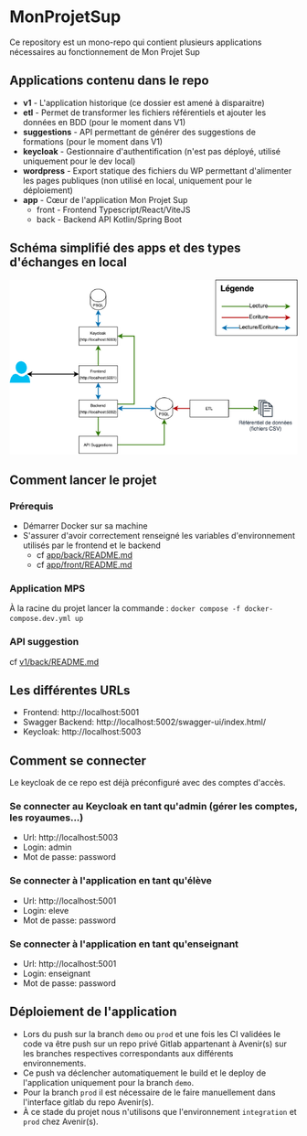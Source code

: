 # MonProjetSup
Ce repository est un mono-repo qui contient plusieurs applications nécessaires au fonctionnement de Mon Projet Sup


## Applications contenu dans le repo
- **v1** - L'application historique (ce dossier est amené à disparaitre)
- **etl** - Permet de transformer les fichiers référentiels et ajouter les données en BDD (pour le moment dans V1)
- **suggestions** - API permettant de générer des suggestions de formations (pour le moment dans V1)
- **keycloak** - Gestionnaire d'authentification (n'est pas déployé, utilisé uniquement pour le dev local)
- **wordpress** - Export statique des fichiers du WP permettant d'alimenter les pages publiques (non utilisé en local, uniquement pour le déploiement)
- **app** - Cœur de l'application Mon Projet Sup
  - front - Frontend Typescript/React/ViteJS
  - back - Backend API Kotlin/Spring Boot

## Schéma simplifié des apps et des types d'échanges en local
![Schéma apps en local](schema-local.png)


## Comment lancer le projet
### Prérequis 
- Démarrer Docker sur sa machine
- S'assurer d'avoir correctement renseigné les variables d'environnement utilisés par le frontend et le backend
  - cf [app/back/README.md](app/back/README.md)
  - cf [app/front/README.md](app/front/README.md)


### Application MPS
À la racine du projet lancer la commande : `docker compose -f docker-compose.dev.yml up`
### API suggestion 
cf [v1/back/README.md](v1/back/README.md)


## Les différentes URLs
- Frontend: http://localhost:5001
- Swagger Backend: http://localhost:5002/swagger-ui/index.html/
- Keycloak: http://localhost:5003


## Comment se connecter 
Le keycloak de ce repo est déjà préconfiguré avec des comptes d'accès.

### Se connecter au Keycloak en tant qu'admin (gérer les comptes, les royaumes...)
- Url: http://localhost:5003
- Login: admin
- Mot de passe: password

### Se connecter à l'application en tant qu'élève
- Url: http://localhost:5001
- Login: eleve
- Mot de passe: password

### Se connecter à l'application en tant qu'enseignant
- Url: http://localhost:5001
- Login: enseignant
- Mot de passe: password


## Déploiement de l'application
- Lors du push sur la branch `demo` ou `prod` et une fois les CI validées le code va être push sur un repo privé Gitlab appartenant à Avenir(s) sur les branches respectives correspondants aux différents environnements. 
- Ce push va déclencher automatiquement le build et le deploy de l'application uniquement pour la branch `demo`.
- Pour la branch `prod` il est nécessaire de le faire manuellement dans l'interface gitlab du repo Avenir(s).
- À ce stade du projet nous n'utilisons que l'environnement `integration` et `prod` chez Avenir(s). 


